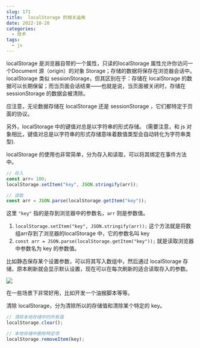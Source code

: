 ```yaml
---
slug: 171
title:  localStorage 的相关运用
date: 2022-10-20
categories: 
  - 技术
tags: 
  - js
---
```


localStorage 是浏览器自带的一个属性，只读的localStorage 属性允许你访问一个Document 源（origin）的对象 Storage；存储的数据将保存在浏览器会话中。localStorage 类似 sessionStorage，但其区别在于：存储在 localStorage 的数据可以长期保留；而当页面会话结束——也就是说，当页面被关闭时，存储在 sessionStorage 的数据会被清除。

应注意，无论数据存储在 localStorage 还是 sessionStorage ，它们都特定于页面的协议。

另外，localStorage 中的键值对总是以字符串的形式存储。 (需要注意，和 js 对象相比，键值对总是以字符串的形式存储意味着数值类型会自动转化为字符串类型).

localStorage 的使用也非常简单，分为存入和读取，可以将其绑定在事件方法中。

```js
// 存入
const arr= 100;
localStorage.setItem("key", JSON.stringify(arr));

// 读取
const arr = JSON.parse(localStorage.getItem("key"));
```

这里 `"key"` 指的是存到浏览器中的参数名，`arr` 则是参数值。

1. `localStorage.setItem("key", JSON.stringify(arr));` 这个方法就是将数组arr存到了浏览器的localStorage 中，它的参数名叫 key
2. `const arr = JSON.parse(localStorage.getItem("key"));` 就是读取浏览器中参数名为 key 的参数值。

比如静态保存某个设置参数，可以将其写入数组中，然后通过 localStorage 存储，原本刷新就会显示默认设置，现在可以在每次刷新的适合读取存入的参数。

![](https://cdn.staticaly.com/gh/zoer98/pic-cdn@main/2022/20221020-1.59d2myq20340.webp)

在一些场景下非常好用，比如开发一个油猴脚本等等。

清除 localStorage，分为清除所以的存储值和清除某个特定的 key。

```js
// 清除本地存储中的所有值
localStorage.clear(); 

// 本地存储中删除特定项
localStorage.removeItem(key);
```

